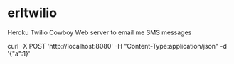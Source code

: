 # erltwilio
Heroku Twilio Cowboy Web server to email me SMS messages

curl -X POST 'http://localhost:8080' -H "Content-Type:application/json" -d '{"a":1}'
